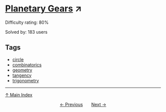 # [Planetary Gears](https://projecteuler.net/problem=620) ↗️

Difficulty rating: 80%

Solved by: 183 users
## Tags

- [circle](../tags/circle.md)
- [combinatorics](../tags/combinatorics.md)
- [geometry](../tags/geometry.md)
- [tangency](../tags/tangency.md)
- [trigonometry](../tags/trigonometry.md)



---

[↑ Main Index](../README.md)


<div align=center><a href='619.md'>← Previous</a> &nbsp;&nbsp; &nbsp;&nbsp;  <a href='621.md'>Next →</a></div>
